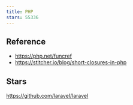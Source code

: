 ```yaml
---
title: PHP
stars: 55336
---
```


## Reference

- <https://php.net/funcref>
- <https://stitcher.io/blog/short-closures-in-php>

## Stars

<https://github.com/laravel/laravel>
